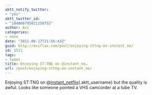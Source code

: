 ```yaml
---
aktt_notify_twitter:
- "yes"
aktt_twitter_id:
- "104008795021258752"
author: Avi
categories:
- none
date: "2011-08-17T21:56:43Z"
guid: http://aviflax.com/post/enjoying-sttng-on-instant_ne/
id: 1511
tags:
- tweet
title: Enjoying ST:TNG on @instant_ne…
url: /post/enjoying-sttng-on-instant_ne/
---
```

Enjoying ST:TNG on @[instant_netflix](http://twitter.com/instant_netflix){.aktt_username} but the quality is awful. Looks like someone pointed a VHS camcorder at a tube TV.